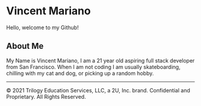 # Vincent Mariano 

Hello, welcome to my Github!

## About Me

My Name is Vincent Mariano, I am a 21 year old aspiring full stack developer from San Francisco. When I am not coding I am usually skateboarding, chilling with my cat and dog, or picking up a random hobby.


- - -
© 2021 Trilogy Education Services, LLC, a 2U, Inc. brand. Confidential and Proprietary. All Rights Reserved.
